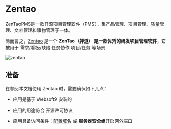 # Zentao

ZenTaoPMS是一款开源项目管理软件（PMS），集产品管理、项目管理、质量管理、文档管理和事物管理于一体。

简而言之，[Zentao](https://www.zentao.net/) 是一个 **ZenTao（禅道） 是一款优秀的研发项目管理软件**，它被用于 需求/看板/缺陷 任务协作 项目/任务  等场景


![zentao](https://libs.websoft9.com/Websoft9/DocsPicture/zh/zentao/zentao-gui-websoft9.png)


## 准备

在参阅本文档使用 Zentao 时，需要确保如下几点：

- 应用是基于 Websoft9 安装的

- 应用的用途符合 [](http://zpl.pub/) 开源许可协议

- 应用具备访问条件：[配置域名](./guide/appsetdomain) 或 **服务器安全组**开启网外端口